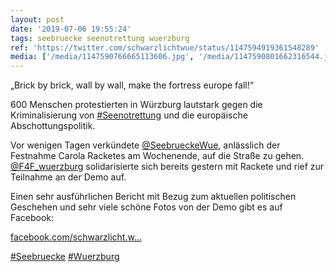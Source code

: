 ```yaml
---
layout: post
date: '2019-07-06 19:55:24'
tags: seebruecke seenotrettung wuerzburg
ref: 'https://twitter.com/schwarzlichtwue/status/1147594919361548289'
media: ['/media/1147590766665113606.jpg', '/media/1147590801662316544.jpg', '/media/1147590814253686784.jpg', '/media/1147590854384803840.jpg']
---
```

„Brick by brick, wall by wall, make the fortress europe fall!“

600 Menschen protestierten in Würzburg lautstark gegen die Kriminalisierung von [#Seenotrettung](/t/seenotrettung) und die europäische Abschottungspolitik.  

Vor wenigen Tagen verkündete [@SeebrueckeWue](https://twitter.com/SeebrueckeWue), anlässlich der Festnahme Carola Racketes am Wochenende, auf die Straße zu gehen. [@F4F_wuerzburg](https://twitter.com/F4F_wuerzburg) solidarisierte sich bereits gestern mit Rackete und rief zur Teilnahme an der Demo auf. 

Einen sehr ausführlichen Bericht mit Bezug zum aktuellen politischen Geschehen und sehr viele schöne Fotos von der Demo gibt es auf Facebook:

[facebook.com/schwarzlicht.w…](https://www.facebook.com/schwarzlicht.wue/posts/603016730106371) 

[#Seebruecke](/t/seebruecke) [#Wuerzburg](/t/wuerzburg) 